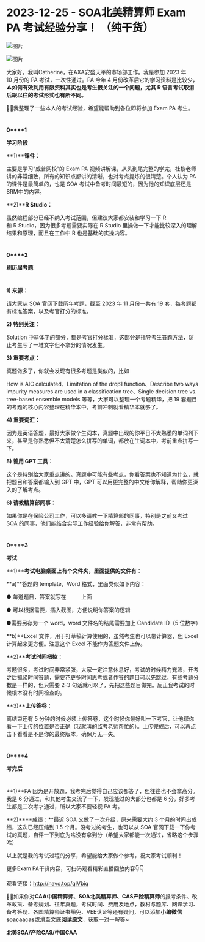 # 2023-12-25 - SOA北美精算师 Exam PA 考试经验分享！ （纯干货）

![图片](https://mmbiz.qpic.cn/mmbiz_jpg/mK3FpI9af4kg4PH3You8v1p2s4zAl35ZxNnxg0MdNmVTvH2IJcatox7FnBcNAnYE4JN8ZPBDeK1yLvRwqaptmA/640?wx_fmt=jpeg&wxfrom=5&wx_lazy=1&wx_co=1&tp=webp)

![图片](https://mmbiz.qpic.cn/mmbiz_gif/mK3FpI9af4kg4PH3You8v1p2s4zAl35ZQkpnCFrL4sxibTsCHduia44N0WRpw0ibe62rGfxowYB0ZzQROPDAlhh3Q/640?wx_fmt=gif&wxfrom=5&wx_lazy=1&tp=webp)

大家好，我叫Catherine，在AXA安盛天平的市场部工作。我是参加 2023 年 10 月份的 PA 考试，一次性通过。PA 今年 4 月份改革后它的学习资料是比较少，⚠**如何有效利用有限资料其实也是考生很关注的一个问题，尤其 R 语言考试取消后跟以往的考试形式也有所不同。**

🙋‍♀️我整理了一些本人的考试经验，希望能帮助到各位即将参加 Exam PA 考生。

# 

**0****1**

**学习阶段**

**1)****课件：**

主要是学习“威普网校”的 Exam PA 视频讲解课，从头到尾完整的学完，杜黎老师讲的非常细致，所有的知识点都讲的清晰，也对考点提炼的很清楚。个人认为 PA的课件是最简单的，也是 SOA 考试中备考时间最短的，因为他的知识底层还是 SRM中的内容。

**2)****R Studio：**

虽然编程部分已经不纳入考试范围，但建议大家都安装和学习一下 R 和 R Studio，因为很多考题需要实际在 R Studio 里操做一下才能比较深入的理解结果和原理，而且在工作中 R 也是基础的实操内容。

# 

**0****2**

**刷历届考题**

# 

**1) 来源：**

请大家从 SOA 官网下载历年考题，截至 2023 年 11 月份一共有 19 套，每套题都有标准答案，以及考官打分的标准。

**2) 特别关注：**

Solution 中斜体字的部分，都是考官打分标准，这部分是指导考生答题方法，防止考生写了一堆文字但不拿分的情况发生。

**3) 重要考点：**

真题做多了，你就会发现有很多考题是类似的，比如 

How is AIC calculated、Limitation of the drop1 function、Describe two ways impurity measures are used in a classification tree、Single decision tree vs. tree-based ensemble models 等等，大家可以整理一个考题精华，把 19 套题目的考题的核心内容整理在精华本中，考前冲刺就看精华本就够了。

**4) 重要词汇：**

因为是英语答题，最好大家做个生词本，真题中出现的你平日不太熟悉的单词列下来，甚至是你熟悉但不太清楚怎么拼写的单词，都放在生词本中，考前重点拼写一下。

**5) 善用 GPT 工具：**

这个是特别给大家重点讲的。真题中可能有些考点，你看答案也不知道为什么，就把题目和答案都输入到 GPT 中，GPT 可以用更完整的中文给你解释，帮助你更深入的了解考点。

**6) 请教精算部同事：**

如果你是在保险公司工作，可以多请教一下精算部的同事，特别是之前又考过 SOA 的同事，他们能结合实际工作经验给你解答，非常有帮助。

# 

**0****3**

**考试**

**1)****考试电脑桌面上有个文件夹，里面提供的文件有：**

**a)**答题的 template，Word 格式，里面类似如下内容：



● 每道题目，答案就写在          上面

● 可以根据需要，插入截图，方便说明你答案的逻辑

●需要另存为一个 word，word 文件名的结尾需要加上 Candidate ID（5 位数字）

**b)**Excel 文件，用于打草稿计算使用的，虽然考生也可以带计算器，但 Excel 计算起来更方便。注意这个 Excel 不能作为答题文件上传。

**2)****考试时间把控：**

考题很多，考试时间非常紧张，大家一定注意休息好，考试的时候精力充沛，开考之后抓紧时间答题，需要花更多时间思考或者作答的题目可以先跳过，有些考题分数是一样的，但只需要 2-3 句话就可以了，先把这些题目做完。反正我考试的时候根本没有时间检查的。

**3)****上传答卷：**

离结束还有 5 分钟的时候必须上传答卷，这个时候你最好叫一下考官，让他帮你看一下上传的位置是否正确（我就叫的监考老师帮忙的）。上传完成后，可以再点击下看看是不是你的最终版本，确保万无一失。

# 

**0****4**

**考完后**

# 

**1)**PA 因为是开放题，我考完后觉得自己应该都答了，但往往也不会拿高分。我是 6 分通过，和其他考生交流了一下，发现能过的大部分也都是 6 分，好多考生都是二次考才通过，所以大家不要轻视 PA 考。

**2)****成绩：**最近 SOA 又做了一次升级，原来需要大约 3 个月的时间出成绩，这次已经压缩到 1.5 个月。没考过的考生，也可以从 SOA 官网下载一下你考试的真题，自评一下到底为啥没有拿到分（希望大家都能一次通过，省略这个步骤哈）

以上就是我的考试过程的分享，希望能给大家做个参考，祝大家考试顺利！

更多Exam PA干货内容，可扫码观看精彩直播回放内容👇👇

观看链接：http://navo.top/qIVbiq



**💁‍♀️**如果你对**CAA中国精算师、SOA北美精算师、CAS产险精算师**的报考条件、改革政策、备考规划、往年真题，考试时间、费用及地点，教材与题库、网课学习、备考答疑、各国精算师证书豁免、VEE认证等还有疑问，可以添加**小编微信soacaacas**或滑至文底**阅读原文**，获取一对一解答~

**北美SOA/产险CAS/中国CAA**